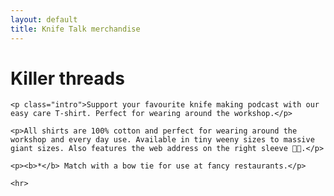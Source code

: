 ```yaml
---
layout: default
title: Knife Talk merchandise
---
```


<div class="post">
  <h1 class="pageTitle">Killer threads</h1>
  
    <p class="intro">Support your favourite knife making podcast with our easy care T-shirt. Perfect for wearing around the workshop.</p>

    <p>All shirts are 100% cotton and perfect for wearing around the workshop and every day use. Available in tiny weeny sizes to massive giant sizes. Also features the web address on the right sleeve 💪🏼.</p>

    <p><b>*</b> Match with a bow tie for use at fancy restaurants.</p>

 
 
 <div id='product-component-0f4a34ccf54'></div>
    <script type="text/javascript">
    /*<![CDATA[*/

    (function () {
      var scriptURL = 'https://sdks.shopifycdn.com/buy-button/latest/buy-button-storefront.min.js';
      if (window.ShopifyBuy) {
        if (window.ShopifyBuy.UI) {
          ShopifyBuyInit();
        } else {
          loadScript();
        }
      } else {
        loadScript();
      }

      function loadScript() {
        var script = document.createElement('script');
        script.async = true;
        script.src = scriptURL;
        (document.getElementsByTagName('head')[0] || document.getElementsByTagName('body')[0]).appendChild(script);
        script.onload = ShopifyBuyInit;
      }

      function ShopifyBuyInit() {
        var client = ShopifyBuy.buildClient({
          domain: 'chop-knives-2.myshopify.com',
          storefrontAccessToken: '362cc08561de87100e721a4292797742',
        });

        ShopifyBuy.UI.onReady(client).then(function (ui) {
          ui.createComponent('product', {
            id: [1545237889076],
            node: document.getElementById('product-component-0f4a34ccf54'),
            moneyFormat: '%C2%A3%7B%7Bamount%7D%7D',
            options: {
  "product": {
    "buttonDestination": "checkout",
    "variantId": "all",
    "width": "580px",
    "contents": {
      "img": false,
      "imgWithCarousel": true,
      "variantTitle": false,
      "description": false,
      "buttonWithQuantity": false,
      "quantity": false
    },
    "text": {
      "button": "BUY NOW"
    },
    "styles": {
      "product": {
        "@media (min-width: 601px)": {
          "max-width": "100%",
          "margin-left": "0",
          "margin-bottom": "50px"
        },
        "carousel-button": {
          "display": "none"
        }
      },
      "button": {
        "background-color": "#f7c026",
        ":hover": {
          "background-color": "#dead22"
        },
        ":focus": {
          "background-color": "#dead22"
        }
      },
      "compareAt": {
        "font-size": "12px"
      }
    }
  },
  "cart": {
    "contents": {
      "button": true
    },
    "styles": {
      "button": {
        "background-color": "#f7c026",
        ":hover": {
          "background-color": "#dead22"
        },
        ":focus": {
          "background-color": "#dead22"
        }
      },
      "footer": {
        "background-color": "#ffffff"
      }
    }
  },
  "modalProduct": {
    "contents": {
      "img": false,
      "imgWithCarousel": true,
      "variantTitle": false,
      "buttonWithQuantity": true,
      "button": false,
      "quantity": false
    },
    "styles": {
      "product": {
        "@media (min-width: 601px)": {
          "max-width": "100%",
          "margin-left": "0px",
          "margin-bottom": "0px"
        }
      },
      "button": {
        "background-color": "#f7c026",
        ":hover": {
          "background-color": "#dead22"
        },
        ":focus": {
          "background-color": "#dead22"
        }
      }
    }
  },
  "toggle": {
    "styles": {
      "toggle": {
        "background-color": "#f7c026",
        ":hover": {
          "background-color": "#dead22"
        },
        ":focus": {
          "background-color": "#dead22"
        }
      }
    }
  },
  "productSet": {
    "styles": {
      "products": {
        "@media (min-width: 601px)": {
          "margin-left": "-20px"
        }
      }
    }
  }
}
          });
        });
      }
    })();
    /*]]>*/
    </script>

    <hr>

    



</div>
